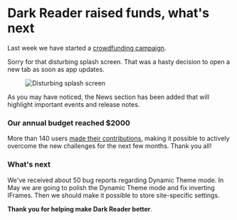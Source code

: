 # Dark Reader raised funds, what's next

Last week we have started a [crowdfunding campaign](../dynamic-theme/).

Sorry for that disturbing splash screen. That was a hasty decision to open a new tab as soon as app updates.

<figure>
    <img src="/images/intrusive-popup.jpg" alt="Disturbing splash screen" />
</figure>

As you may have noticed, the News section has been added that will highlight important events and release notes.

### Our annual budget reached $2000

More than 140 users [made their contributions](https://opencollective.com/darkreader), making it possible to actively overcome the new challenges for the next few months. Thank you all!

### What's next

We've received about 50 bug reports regarding Dynamic Theme mode.
In May we are going to polish the Dynamic Theme mode and fix inverting IFrames.
Then we should make it possible to store site-specific settings.

**Thank you for helping make Dark Reader better**.
